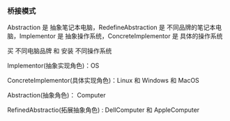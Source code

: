 ### 桥接模式

Abstraction 是 抽象笔记本电脑，RedefineAbstraction 是 不同品牌的笔记本电脑，Implementor 是 抽象操作系统，ConcreteImplementor 是 具体的操作系统

买 不同电脑品牌 和 安装 不同操作系统

Implementor(抽象实现角色)：OS

ConcreteImplementor(具体实现角色)：Linux  和  Windows  和  MacOS

Abstraction(抽象角色)： Computer

RefinedAbstractio(拓展抽象角色) : DellComputer  和  AppleComputer

